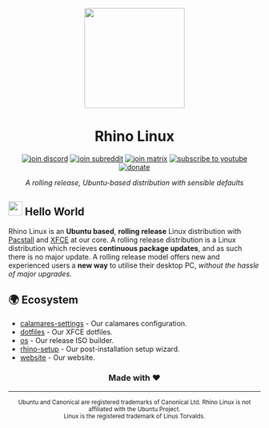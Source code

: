 <p align="center">
  <a href="https://rhinolinux.org/"><img height="200" src="https://rhino-linux.github.io/website/assets/images/logo.png"></a>
</p>

<h1 align="center">Rhino Linux</h1>

<!-- Social -->
<p align="center">
    <a href="https://discord.gg/uhdCz8vwV9"><img alt="join discord" src="https://img.shields.io/badge/Discord-%237289DA.svg?style=for-the-badge&logo=discord&logoColor=white"/></a>
    <a href="https://www.reddit.com/r/rhinolinux/"><img alt="join subreddit" src="https://img.shields.io/badge/Reddit-FF4500?style=for-the-badge&logo=reddit&logoColor=white"/></a>
    <a href="https://matrix.to/#/#rolling-rhino-remix:matrix.org"><img alt="join matrix" src="https://img.shields.io/badge/matrix-000000?style=for-the-badge&logo=Matrix&logoColor=white"/></a>
    <a href="https://www.youtube.com/channel/UCLUw8_PTMXLMJ-Hz6_7LNVQ"><img alt="subscribe to youtube" src="https://img.shields.io/badge/YouTube-FF0000?style=for-the-badge&logo=youtube&logoColor=white"/></a>
    <br/>
    <a href="https://liberapay.com/Rolling-Rhino-Remix/"><img alt="donate" src="https://img.shields.io/badge/Liberapay-F6C915?style=for-the-badge&logo=liberapay&logoColor=black"/></a>
</p>

<p align="center"><i>A rolling release, Ubuntu-based distribution with sensible defaults</i></p>

## <img src="https://media.giphy.com/media/hvRJCLFzcasrR4ia7z/giphy.gif" width="28"> Hello World

Rhino Linux is an **Ubuntu based**, **rolling release** Linux distribution with [Pacstall](https://pacstall.dev/) and [XFCE](https://www.xfce.org/) at our core. A rolling release distribution is a Linux distribution which recieves **continuous package updates**, and as such there is no major update. A rolling release model offers new and experienced users a **new way** to utilise their desktop PC, *without the hassle of major upgrades*.

## 🌍 Ecosystem

* [calamares-settings](https://github.com/rhino-linux/calamares-settings) - Our calamares configuration.
* [dotfiles](https://github.com/rhino-linux/dotfiles) - Our XFCE dotfiles.
* [os](https://github.com/rhino-linux/os) - Our release ISO builder.
* [rhino-setup](https://github.com/rhino-linux/rhino-setup) - Our post-installation setup wizard.
* [website](https://github.com/rhino-linux/website) - Our website.

<h3 align="center">Made with ❤️</h3>

---

<p align="center">
  <sub>Ubuntu and Canonical are registered trademarks of Canonical Ltd. Rhino Linux is not affiliated with the Ubuntu Project.</sub>
  <br/>
  <sub>Linux is the registered trademark of Linus Torvalds.</sub>
</p>
